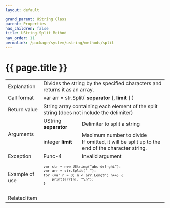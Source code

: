 ```yaml
---
layout: default

grand_parent: UString Class
parent: Properties
has_children: false
title: UString.Split Method
nav_order: 11
permalink: /package/system/ustring/methods/split
---
```

# {{ page.title }}

<table>
  <tr>
    <td>Explanation</td>
    <td colspan="2">Divides the string by the specified characters and returns it as an array.</td>
  </tr>
  <tr>
    <td>Call format</td>
    <td colspan="2">var arr = str.Split( <b>separator</b> [, <b>limit</b> ] )</td>
  </tr>
  <tr>
    <td>Return value</td>
    <td colspan="2">String array containing each element of the split string (does not include the delimiter)</td>
  </tr>  
  <tr>
    <td rowspan="2">Arguments</td>
    <td>UString <b>separator</b></td>
    <td>Delimiter to split a string</td>
  </tr>
  <tr>
    <td>integer <b>limit</b></td>
    <td>Maximum number to divide<br>If omitted, it will be split up to the end of the character string.</td>
  </tr>
  <tr>
    <td>Exception</td>
    <td>Func-4</td>
    <td>Invalid argument</td>
  </tr>
  <tr>
    <td>Example of use</td>
    <td colspan="2"><code><pre>
var str = new UString("abc-def-ghi");
var arr = str.Split("-");
for (var n = 0; n < arr.Length; n++) {
    print(arr[n], "\n");
}
    </pre></code></td>
  </tr>
  <tr>
    <td>Related item</td>
    <td colspan="2"></td>
  </tr>
</table>